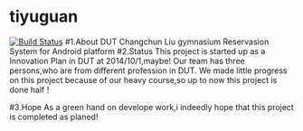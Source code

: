 # tiyuguan
[![Build Status](https://travis-ci.org/Spground/tiyuguan.svg?branch=master)](https://travis-ci.org/Spground/tiyuguan)
#1.About
DUT Changchun Liu gymnasium Reservasion System for Android platform
#2.Status
This project is started up as a Innovation Plan in DUT at 2014/10/1,maybe! Our team has three persons,who are from different profession in DUT.
We made little progress on this project because of our heavy course,so up to now this project is done half !

#3.Hope
As a green hand on develope work,i indeedly hope that this project is completed as planed!
